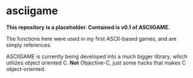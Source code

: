 # asciigame
**This repository is a placeholder. Contained is v0.1 of ASCIIGAME.**

The functions here were used in my first ASCII-based games, and are simply references.

ASCIIGAME is currently being developed into a much bigger library, which utilizes object oriented C. **Not** Objective-C, just some hacks that makes C object-oriented.
